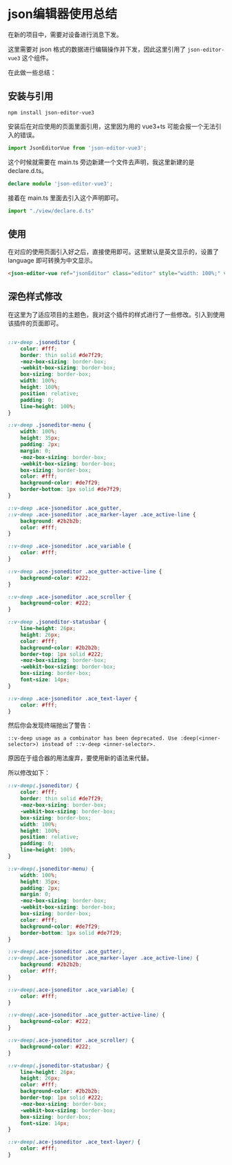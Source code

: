 # json编辑器使用总结

在新的项目中，需要对设备进行消息下发。

这里需要对 json 格式的数据进行编辑操作并下发，因此这里引用了 `json-editor-vue3` 这个组件。

在此做一些总结：

## 安装与引用

```js-nolint
npm install json-editor-vue3
```

安装后在对应使用的页面里面引用，这里因为用的 vue3+ts 可能会报一个无法引入的错误。

```ts
import JsonEditorVue from 'json-editor-vue3';
```

这个时候就需要在 main.ts 旁边新建一个文件去声明，我这里新建的是 declare.d.ts。

```ts
declare module 'json-editor-vue3';
```

接着在 main.ts 里面去引入这个声明即可。

```ts
import "./view/declare.d.ts"
```

## 使用

在对应的使用页面引入好之后，直接使用即可。这里默认是英文显示的，设置了 language 即可转换为中文显示。

```html
<json-editor-vue ref="jsonEditor" class="editor" style="width: 100%;" v-model="form.params" language="['zh-cn']" />
```

## 深色样式修改

在这里为了适应项目的主题色，我对这个插件的样式进行了一些修改。引入到使用该插件的页面即可。

```css

::v-deep .jsoneditor {
    color: #fff;
    border: thin solid #de7f29;
    -moz-box-sizing: border-box;
    -webkit-box-sizing: border-box;
    box-sizing: border-box;
    width: 100%;
    height: 100%;
    position: relative;
    padding: 0;
    line-height: 100%;
}

::v-deep .jsoneditor-menu {
    width: 100%;
    height: 35px;
    padding: 2px;
    margin: 0;
    -moz-box-sizing: border-box;
    -webkit-box-sizing: border-box;
    box-sizing: border-box;
    color: #fff;
    background-color: #de7f29;
    border-bottom: 1px solid #de7f29;
}

::v-deep .ace-jsoneditor .ace_gutter,
::v-deep .ace-jsoneditor .ace_marker-layer .ace_active-line {
    background: #2b2b2b;
    color: #fff;
}

::v-deep .ace-jsoneditor .ace_variable {
    color: #fff;
}

::v-deep .ace-jsoneditor .ace_gutter-active-line {
    background-color: #222;
}

::v-deep .ace-jsoneditor .ace_scroller {
    background-color: #222;
}

::v-deep .jsoneditor-statusbar {
    line-height: 26px;
    height: 26px;
    color: #fff;
    background-color: #2b2b2b;
    border-top: 1px solid #222;
    -moz-box-sizing: border-box;
    -webkit-box-sizing: border-box;
    box-sizing: border-box;
    font-size: 14px;
}

::v-deep .ace-jsoneditor .ace_text-layer {
    color: #fff;
}
```

然后你会发现终端抛出了警告：

```js-nolint
::v-deep usage as a combinator has been deprecated. Use :deep(<inner-selector>) instead of ::v-deep <inner-selector>.
```

原因在于组合器的用法废弃，要使用新的语法来代替。

所以修改如下：

```css
::v-deep(.jsoneditor) {
    color: #fff;
    border: thin solid #de7f29;
    -moz-box-sizing: border-box;
    -webkit-box-sizing: border-box;
    box-sizing: border-box;
    width: 100%;
    height: 100%;
    position: relative;
    padding: 0;
    line-height: 100%;
}

::v-deep(.jsoneditor-menu) {
    width: 100%;
    height: 35px;
    padding: 2px;
    margin: 0;
    -moz-box-sizing: border-box;
    -webkit-box-sizing: border-box;
    box-sizing: border-box;
    color: #fff;
    background-color: #de7f29;
    border-bottom: 1px solid #de7f29;
}

::v-deep(.ace-jsoneditor .ace_gutter),
::v-deep(.ace-jsoneditor .ace_marker-layer .ace_active-line) {
    background: #2b2b2b;
    color: #fff;
}

::v-deep(.ace-jsoneditor .ace_variable) {
    color: #fff;
}

::v-deep(.ace-jsoneditor .ace_gutter-active-line) {
    background-color: #222;
}

::v-deep(.ace-jsoneditor .ace_scroller) {
    background-color: #222;
}

::v-deep(.jsoneditor-statusbar) {
    line-height: 26px;
    height: 26px;
    color: #fff;
    background-color: #2b2b2b;
    border-top: 1px solid #222;
    -moz-box-sizing: border-box;
    -webkit-box-sizing: border-box;
    box-sizing: border-box;
    font-size: 14px;
}

::v-deep(.ace-jsoneditor .ace_text-layer) {
    color: #fff;
}
```